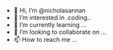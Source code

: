 - 👋 Hi, I’m @nicholasannan
- 👀 I’m interested in .coding..
- 🌱 I’m currently learning ...
- 💞️ I’m looking to collaborate on ...
- 📫 How to reach me ...

<!---
nicholasannan/nicholasannan is a ✨ special ✨ repository because its `README.md` (this file) appears on your GitHub profile.
You can click the Preview link to take a look at your changes.
--->
